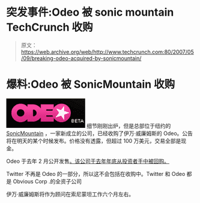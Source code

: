 # 突发事件:Odeo 被 sonic mountain TechCrunch 收购

> 原文：<https://web.archive.org/web/http://www.techcrunch.com:80/2007/05/09/breaking-odeo-acquired-by-sonicmountain/>

# 爆料:Odeo 被 SonicMountain 收购

[![](img/cf8fe2b7174168136b1ee97470cfc678.png)](https://web.archive.org/web/20221226040808/http://odeo.com/) 细节刚刚出炉，但是总部位于纽约的 [SonicMountain](https://web.archive.org/web/20221226040808/http://www.sonicmountain.com/) ，一家新成立的公司，已经收购了伊万·威廉姆斯的 Odeo。公告将在明天的某个时候发布。价格没有透露，但超过 100 万美元，交易全部是现金。

Odeo 于去年 2 月公开发售[。该公司于去年年底从投资者手中被回购。](https://web.archive.org/web/20221226040808/http://techcrunch.com/2007/02/19/odeo-put-up-for-sale/)

Twitter 不再是 Odeo 的一部分，所以这不会包括在收购中。Twitter 和 Odeo 都是 Obvious Corp .的全资子公司

伊万·威廉姆斯将作为顾问在索尼蒙坦工作六个月左右。